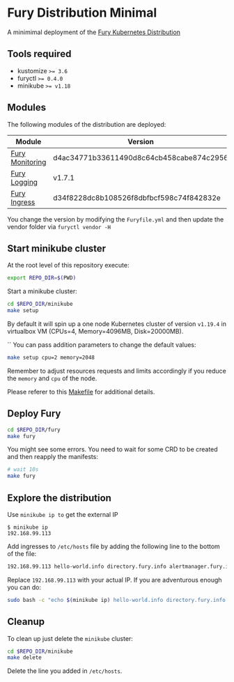 # Fury Distribution Minimal

A minimimal deployment of the [Fury Kubernetes Distribution](https://github.com/sighupio/fury-distribution)

## Tools required

- kustomize `>= 3.6`
- furyctl `>= 0.4.0`
- minikube `>= v1.18`

## Modules

The following modules of the distribution are deployed:

| Module                                                                    | Version                                  |
| -------------                                                             | -------------                            |
| [Fury Monitoring](https://github.com/sighupio/fury-kubernetes-monitoring) | d4ac34771b33611490d8c64cb458cabe874c2956 |
| [Fury Logging](https://github.com/sighupio/fury-kubernetes-logging)       | v1.7.1                                   |
| [Fury Ingress](https://github.com/sighupio/fury-kubernetes-ingress)       | d34f8228dc8b108526f8dbfbcf598c74f842832e |

You change the version by modifying the `Furyfile.yml` and then update the vendor folder via `furyctl vendor -H`

## Start minikube cluster

At the root level of this repository execute:

```bash
export REPO_DIR=$(PWD)
```

Start a minikube cluster:

```bash
cd $REPO_DIR/minikube
make setup
```

By default it will spin up a one node Kubernetes cluster of version `v1.19.4` in virtualbox VM (CPUs=4, Memory=4096MB, Disk=20000MB).

``
You can pass addition parameters to change the default values:

```bash
make setup cpu=2 memory=2048
```

Remember to adjust resources requests and limits accordingly if you reduce the `memory` and `cpu` of the node.

Please referer to this [Makefile](minikube/Makefile) for additional details.

## Deploy Fury

```bash
cd $REPO_DIR/fury
make fury
```

You might see some errors. You need to wait for some CRD to be created and then reapply the manifests:

```bash
# wait 10s 
make fury
```

## Explore the distribution

Use `minikube ip to` get the external IP

```shell-session
$ minikube ip     
192.168.99.113
```

Add ingresses to `/etc/hosts` file by adding the following line to the bottom of the file:

```bash
192.168.99.113 hello-world.info directory.fury.info alertmanager.fury.info goldpinger.fury.info grafana.fury.info prometheus.fury.info >> /etc/hosts
```

Replace `192.168.99.113` with your actual IP.
If you are adventurous enough you can do:

```bash
sudo bash -c "echo $(minikube ip) hello-world.info directory.fury.info alertmanager.fury.info goldpinger.fury.info grafana.fury.info prometheus.fury.info >> /etc/hosts"
```

## Cleanup

To clean up just delete the `minikube` cluster:

```bash
cd $REPO_DIR/minikube
make delete
```

Delete the line you added in `/etc/hosts`.
